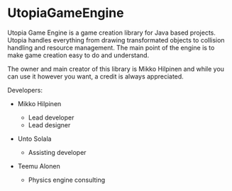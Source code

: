 UtopiaGameEngine
================

Utopia Game Engine is a game creation library for Java based projects. Utopia handles everything from drawing transformated objects to collision handling and resource management. The main point of the engine is to make game creation easy to do and understand.

The owner and main creator of this library is Mikko Hilpinen and while you can use it however you want, a credit is always appreciated.


Developers:

* Mikko Hilpinen
  - Lead developer
  - Lead designer

* Unto Solala
  - Assisting developer

* Teemu Alonen
  - Physics engine consulting
